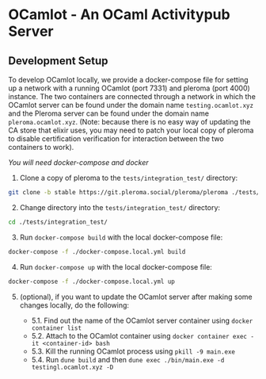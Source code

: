 # OCamlot - An OCaml Activitypub Server


## Development Setup

To develop OCamlot locally, we provide a docker-compose file for
setting up a network with a running OCamlot (port 7331) and pleroma
(port 4000) instance. The two containers are connected through a
network in which the OCamlot server can be found under the domain name
`testing.ocamlot.xyz` and the Pleroma server can be found under the
domain name `pleroma.ocamlot.xyz`. (Note: because there is no easy way
of updating the CA store that elixir uses, you may need to patch your
local copy of pleroma to disable certification verification for
interaction between the two containers to work).

*You will need docker-compose and docker*

1. Clone a copy of pleroma to the `tests/integration_test/` directory:

```bash
git clone -b stable https://git.pleroma.social/pleroma/pleroma ./tests/integration_test/pleroma
```

2. Change directory into the `tests/integration_test/` directory:

```bash
cd ./tests/integration_test/
```

3. Run `docker-compose build` with the local docker-compose file:

```bash
docker-compose -f ./docker-compose.local.yml build
```

4. Run `docker-compose up` with the local docker-compose file:

```bash
docker-compose -f ./docker-compose.local.yml up
```

5. (optional), if you want to update the OCamlot server after making some changes locally, do the following:

   - 5.1. Find out the name of the OCamlot server container using `docker container list`
   - 5.2. Attach to the OCamlot container using `docker container exec -it <container-id> bash`
   - 5.3. Kill the running OCamlot process using `pkill -9 main.exe`
   - 5.4. Run `dune build` and then `dune exec ./bin/main.exe -d testingl.ocamlot.xyz -D`
